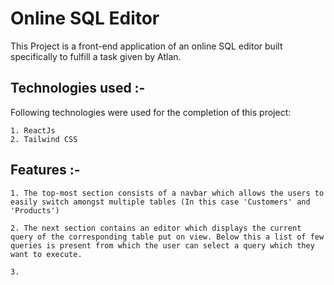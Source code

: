 # Online SQL Editor

This Project is a front-end application of an online SQL editor built specifically to fulfill a task given by Atlan.

## Technologies used :-

Following technologies were used for the completion of this project:

    1. ReactJs
    2. Tailwind CSS

## Features :-

    1. The top-most section consists of a navbar which allows the users to easily switch amongst multiple tables (In this case 'Customers' and 'Products')

    2. The next section contains an editor which displays the current query of the corresponding table put on view. Below this a list of few queries is present from which the user can select a query which they want to execute.

    3. 